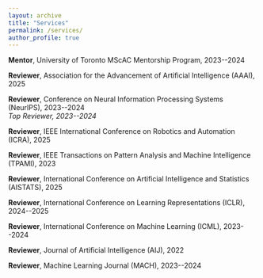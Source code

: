 ```yaml
---
layout: archive
title: "Services"
permalink: /services/
author_profile: true
---
```



__Mentor__, University of Toronto MScAC Mentorship Program, 2023--2024

__Reviewer__, Association for the Advancement of Artificial Intelligence (AAAI), 2025

__Reviewer__, Conference on Neural Information Processing Systems (NeurIPS), 2023--2024  
*Top Reviewer, 2023--2024*

__Reviewer__, IEEE International Conference on Robotics and Automation (ICRA), 2025

__Reviewer__, IEEE Transactions on Pattern Analysis and Machine Intelligence (TPAMI), 2023

__Reviewer__, International Conference on Artificial Intelligence and Statistics (AISTATS), 2025

__Reviewer__, International Conference on Learning Representations (ICLR), 2024--2025

__Reviewer__, International Conference on Machine Learning (ICML), 2023--2024

__Reviewer__, Journal of Artificial Intelligence (AIJ), 2022

__Reviewer__, Machine Learning Journal (MACH), 2023--2024
